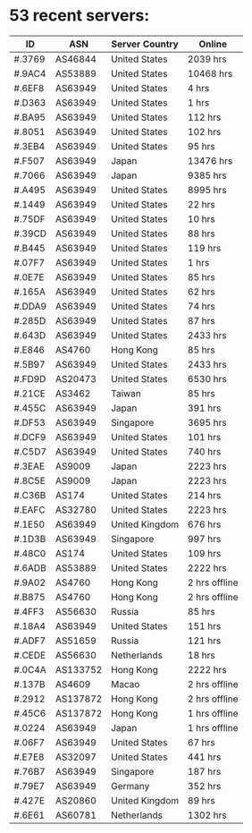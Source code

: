 # 53 recent servers:

| ID | ASN | Server Country | Online |
| ------ | ------ | ------ | ------ |
| #.3769 | AS46844 | United States | 2039 hrs |
| #.9AC4 | AS53889 | United States | 10468 hrs |
| #.6EF8 | AS63949 | United States | 4 hrs |
| #.D363 | AS63949 | United States | 1 hrs |
| #.BA95 | AS63949 | United States | 112 hrs |
| #.8051 | AS63949 | United States | 102 hrs |
| #.3EB4 | AS63949 | United States | 95 hrs |
| #.F507 | AS63949 | Japan | 13476 hrs |
| #.7066 | AS63949 | Japan | 9385 hrs |
| #.A495 | AS63949 | United States | 8995 hrs |
| #.1449 | AS63949 | United States | 22 hrs |
| #.75DF | AS63949 | United States | 10 hrs |
| #.39CD | AS63949 | United States | 88 hrs |
| #.B445 | AS63949 | United States | 119 hrs |
| #.07F7 | AS63949 | United States | 1 hrs |
| #.0E7E | AS63949 | United States | 85 hrs |
| #.165A | AS63949 | United States | 62 hrs |
| #.DDA9 | AS63949 | United States | 74 hrs |
| #.285D | AS63949 | United States | 87 hrs |
| #.643D | AS63949 | United States | 2433 hrs |
| #.E846 | AS4760 | Hong Kong | 85 hrs |
| #.5B97 | AS63949 | United States | 2433 hrs |
| #.FD9D | AS20473 | United States | 6530 hrs |
| #.21CE | AS3462 | Taiwan | 85 hrs |
| #.455C | AS63949 | Japan | 391 hrs |
| #.DF53 | AS63949 | Singapore | 3695 hrs |
| #.DCF9 | AS63949 | United States | 101 hrs |
| #.C5D7 | AS63949 | United States | 740 hrs |
| #.3EAE | AS9009 | Japan | 2223 hrs |
| #.8C5E | AS9009 | Japan | 2223 hrs |
| #.C36B | AS174 | United States | 214 hrs |
| #.EAFC | AS32780 | United States | 2223 hrs |
| #.1E50 | AS63949 | United Kingdom | 676 hrs |
| #.1D3B | AS63949 | Singapore | 997 hrs |
| #.48C0 | AS174 | United States | 109 hrs |
| #.6ADB | AS53889 | United States | 2222 hrs |
| #.9A02 | AS4760 | Hong Kong | 2 hrs offline |
| #.B875 | AS4760 | Hong Kong | 2 hrs offline |
| #.4FF3 | AS56630 | Russia | 85 hrs |
| #.18A4 | AS63949 | United States | 151 hrs |
| #.ADF7 | AS51659 | Russia | 121 hrs |
| #.CEDE | AS56630 | Netherlands | 18 hrs |
| #.0C4A | AS133752 | Hong Kong | 2222 hrs |
| #.137B | AS4609 | Macao | 2 hrs offline |
| #.2912 | AS137872 | Hong Kong | 2 hrs offline |
| #.45C6 | AS137872 | Hong Kong | 1 hrs offline |
| #.0224 | AS63949 | Japan | 1 hrs offline |
| #.06F7 | AS63949 | United States | 67 hrs |
| #.E7E8 | AS32097 | United States | 441 hrs |
| #.76B7 | AS63949 | Singapore | 187 hrs |
| #.79E7 | AS63949 | Germany | 352 hrs |
| #.427E | AS20860 | United Kingdom | 89 hrs |
| #.6E61 | AS60781 | Netherlands | 1302 hrs |

